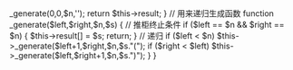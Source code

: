 <?php
class Solution {
    /**
     * @param Integer $n
     * @return String[]
     */
    public $result = [];
    function generateParenthesis($n) {
        $this->_generate(0,0,$n,'');
        return $this->result;
    }
    // 用来递归生成函数
    function _generate($left,$right,$n,$s) {
        // 推柜终止条件
        if ($left == $n && $right == $n) {
            $this->result[] = $s;
            return;
        }
        // 递归
        if ($left < $n) $this->_generate($left+1,$right,$n,$s."(");
        if ($right < $left) $this->_generate($left,$right+1,$n,$s.")");
    }
}